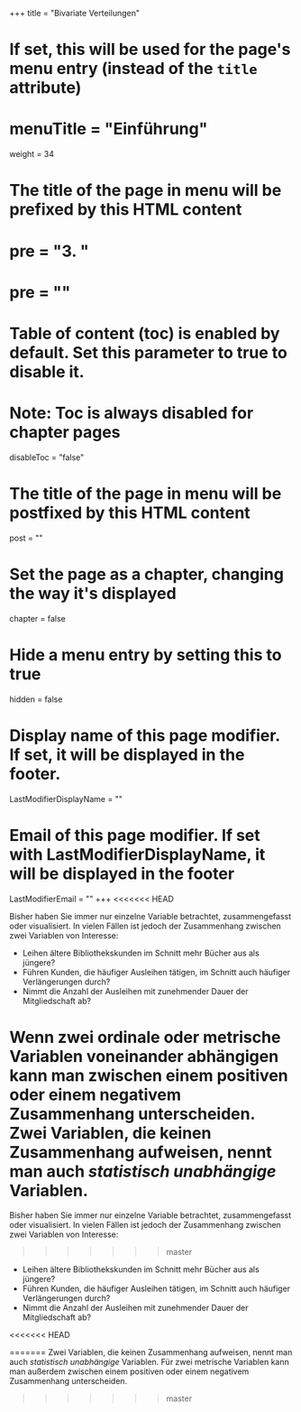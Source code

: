 +++
title = "Bivariate Verteilungen"
# If set, this will be used for the page's menu entry (instead of the `title` attribute)
# menuTitle = "Einführung"
weight = 34
# The title of the page in menu will be prefixed by this HTML content
# pre = "<b>3. </b>"
# pre = "<i class='fab fa-github'></i>"
# Table of content (toc) is enabled by default. Set this parameter to true to disable it.
# Note: Toc is always disabled for chapter pages
disableToc = "false"

# The title of the page in menu will be postfixed by this HTML content
post = ""
# Set the page as a chapter, changing the way it's displayed
chapter = false
# Hide a menu entry by setting this to true
hidden = false
# Display name of this page modifier. If set, it will be displayed in the footer.
LastModifierDisplayName = ""
# Email of this page modifier. If set with LastModifierDisplayName, it will be displayed in the footer
LastModifierEmail = ""
+++
<<<<<<< HEAD

Bisher haben Sie immer nur einzelne Variable betrachtet, zusammengefasst oder visualisiert. In vielen Fällen ist jedoch der Zusammenhang zwischen zwei Variablen von Interesse:

- Leihen ältere Bibliothekskunden im Schnitt mehr Bücher aus als jüngere?
- Führen Kunden, die häufiger Ausleihen tätigen,  im Schnitt auch häufiger Verlängerungen durch?
- Nimmt die Anzahl der Ausleihen mit zunehmender Dauer der Mitgliedschaft ab?

Wenn zwei ordinale oder metrische Variablen voneinander abhängigen kann man zwischen einem positiven oder einem negativem Zusammenhang unterscheiden. Zwei Variablen, die keinen Zusammenhang aufweisen, nennt man auch *statistisch unabhängige* Variablen.
=======

Bisher haben Sie immer nur einzelne Variable betrachtet, zusammengefasst oder visualisiert. In vielen Fällen ist jedoch der Zusammenhang zwischen zwei Variablen von Interesse:
>>>>>>> master

- Leihen ältere Bibliothekskunden im Schnitt mehr Bücher aus als jüngere?
- Führen Kunden, die häufiger Ausleihen tätigen,  im Schnitt auch häufiger Verlängerungen durch?
- Nimmt die Anzahl der Ausleihen mit zunehmender Dauer der Mitgliedschaft ab?

<<<<<<< HEAD
  
=======
Zwei Variablen, die keinen Zusammenhang aufweisen, nennt man auch *statistisch unabhängige* Variablen. Für zwei metrische Variablen kann man außerdem zwischen einem positiven oder einem negativem Zusammenhang unterscheiden. 
>>>>>>> master
